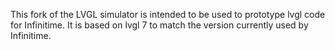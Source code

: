 This fork of the LVGL simulator is intended to be used to prototype lvgl code for Infinitime. It is based on lvgl 7 to match the version currently used by Infinitime.